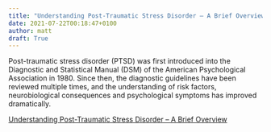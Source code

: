 ```yaml
---
title: "Understanding Post-Traumatic Stress Disorder – A Brief Overview"
date: 2021-07-22T00:18:47+0100
author: matt
draft: True
---
```

Post-traumatic stress disorder (PTSD) was first introduced into the Diagnostic and Statistical Manual (DSM) of the American Psychological Association in 1980. Since then, the diagnostic guidelines have been reviewed multiple times, and the understanding of risk factors, neurobiological consequences and psychological symptoms has improved dramatically.
 

[ Understanding Post-Traumatic Stress Disorder – A Brief Overview ]( https://www.genre.com/knowledge/blog/understanding-post-traumatic-stress-disorder-a-brief-overview-en.html )
